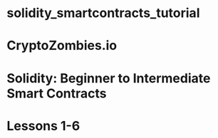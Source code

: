 # solidity_smartcontracts_tutorial
# CryptoZombies.io 
# Solidity: Beginner to Intermediate Smart Contracts
# Lessons 1-6
